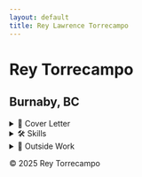 ```yaml
---
layout: default
title: Rey Lawrence Torrecampo
---
```



# Rey Torrecampo
Burnaby, BC  
---
<details>
  <summary>📄 Cover Letter</summary>
  
<h2>Cover Letter</h2> 

<p> Dear Vizzion Hiring Team, </p>

<p> I’m excited to apply for the Software Engineer position at Vizzion. With a strong foundation in software development and hands-on experience supporting enterprise systems, I’m eager to contribute to your mission of delivering high-quality road imagery solutions. </p>

<p> During my 16-month internship at Kardium, I played a key role in the ERP go-live release, collaborating across departments to ensure data integrity and system performance. My work involved designing internal tools, optimizing SQL queries, and supporting cross-functional teams—experiences. I’m passionate about building tools that solve real-world problems and thrive in environments that value integrity, innovation, and long-term impact </p>

<p> I’m particularly drawn to Vizzion’s values of integrity, long-term impact, and continuous improvement. These resonate with my own approach to work I prioritize thoughtful design, clear communication, and sustainable solutions. </p>

<p> I’d love the opportunity to bring my energy, curiosity, and technical skills to Vizzion’s team. Thank you for considering my application—I look forward to the possibility of discussing how I can contribute to your continued success. </p>

<p> I look forward to the opportunity to bring my energy, curiosity, and technical skills to your team. </p>

<p>Sincerely,

**Rey Torrecampo** </p>

---
</details>

<details>
  <summary>🛠️ Skills</summary>
  
## 🛠️ Technical Skills
- **Languages:** Python, SQL, JavaScript, PHP, HTML/CSS
  
- **Databases:** PostgreSQL, MySQL, MS SQL Server
  
- **Tools:** Tableau, Looker, Jupyter, AWS EC2, Lambda
  
- **Concepts:** Data Analysis, RDBMS, API Development, Cloud Infrastructure

---
## 📈 Experience
- **ERP Go-Live Contributor** at Kardium
 
  Supported cross-functional teams during a major enterprise system rollout.


- **Internal Tools Developer**

  Built and optimized tools for data analysis and reporting.


- **Collaborator & Communicator**
  
  Worked closely with engineers, managers, and stakeholders to deliver high-quality solutions.


## 💼 Projects

### 🏥 Health Information Management System
- **Summary:** Built a mobile-accessible API system using AWS Lambda and MS SQL Server.  
- **Tools:** _AWS Lambda, Python, T-SQL _
- **Skills:** _ API Development, Cloud Integration, Mobile Backend_

🔗 [Full Documentation](https://drive.google.com/file/d/17rDCuWskhmumeTC5LrPi2npBAy99ulI4/view?usp=drive_link)

---

### 🗃️ Management Information System for Database Monitoring
- **Summary:** Modify and retrofit inventory management systems to function with relational database systems through a web interface designed for operation on a Windows server (deployed via AWS). The programming languages involved include SQL, Python, JavaScript, PHP, CSS, and HTML. Regrettably, the system was deactivated due to accumulating expenses. However, all documentation remains accessible below.
- **Tools:** _SQL, Python, JavaScript, PHP, HTML/CSS_ 
- **Skills:** _Full-Stack Development, RDBMS, IT Infrastructure Design_

🔗 [Full Documentation](https://zenodo.org/records/8176445)

---

### 🤖 Telegram Bot Integration
- **Summary:** Created a Telegram bot hosted on AWS EC2, integrated with MySQL and APIs for messaging.  
- **Tools:** _Python, AWS EC2, MySQL, Twilio, Mailgun _
- **Skills:** _Bot Development, API Integration, Cloud Deployment  _

🔗 [Github Page](https://renece153.github.io/telegram_bot/)

</details>
<details>
  <summary>🌱 Outside Work</summary>
---
  
I volunteer at:
1. Big Brothers of Greater Vancouver (Math Tutor)
2. Volunteer at AniRevo (Anime Revolution)
3. Volunteer at Pinoy Burnaby Burnaby
4. Volunteer at S.U.C.C.E.S.S.
5. Previously Volunteer for B.E.S.T. (Better Environmentally Sound Transportation)

---
</details>

© 2025 Rey Torrecampo

